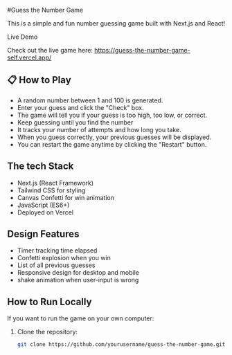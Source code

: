 #Guess the Number Game

This is a simple and fun number guessing game built with Next.js and React!

Live Demo

Check out the live game here: https://guess-the-number-game-self.vercel.app/

## 📋 How to Play

- A random number between 1 and 100 is generated.
- Enter your guess and click the "Check" box.
- The game will tell you if your guess is too high, too low, or correct.
- Keep guessing until you find the number 
- It tracks your number of attempts and how long you take.
- When you guess correctly, your previous guesses will be displayed.
- You can restart the game anytime by clicking the "Restart" button.

## The tech Stack

- Next.js (React Framework)
- Tailwind CSS for styling
- Canvas Confetti for win animation
- JavaScript (ES6+)
- Deployed on Vercel

## Design Features

- Timer tracking time elapsed
- Confetti explosion when you win
- List of all previous guesses
- Responsive design for desktop and mobile
- shake animation when user-input is wrong 

## How to Run Locally

If you want to run the game on your own computer:

1. Clone the repository:
   ```bash
   git clone https://github.com/yourusername/guess-the-number-game.git

